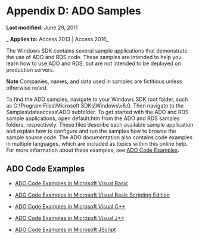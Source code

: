 
# Appendix D: ADO Samples

 **Last modified:** June 29, 2011

 _ **Applies to:** Access 2013 | Access 2016_

The Windows SDK contains several sample applications that demonstrate the use of ADO and RDS code. These samples are intended to help you learn how to use ADO and RDS, but are not intended to be deployed on production servers.


 **Note**  Companies, names, and data used in samples are fictitious unless otherwise noted.

To find the ADO samples, navigate to your Windows SDK root folder, such as C:\Program Files\Microsoft SDKs\Windows\v6.0. Then navigate to the Samples\dataaccess\ADO subfolder. To get started with the ADO and RDS sample applications, open default.htm from the ADO and RDS samples folders, respectively. These files describe each available sample application and explain how to configure and run the samples how to browse the sample source code.
The ADO documentation also contains code examples in multiple languages, which are included as topics within this online help. For more information about these examples, see [ADO Code Examples](ef019dc7-bb60-a989-f0eb-2ba0644b3fde.md).

## ADO Code Examples


- [ADO Code Examples in Microsoft Visual Basic](5eb855d4-e5e1-2626-3a21-891d195fb193.md)
    
- [ADO Code Examples in Microsoft Visual Basic Scripting Edition](841a7005-9f04-ecbf-fd8f-d924b7cbfce0.md)
    
- [ADO Code Examples in Microsoft Visual C++](4542fed7-4d5e-83f9-84dc-7f7991f969dc.md)
    
- [ADO Code Examples in Microsoft Visual J++](c924a813-0375-3e8e-f9e3-ff5ca51db218.md)
    
- [ADO Code Examples in Microsoft JScript](32e82313-4ee7-2d78-4840-e929b4e67ac8.md)
    

